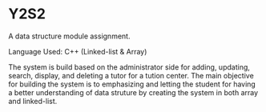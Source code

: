 # Y2S2
A data structure module assignment.

Language Used: C++ (Linked-list & Array)

The system is build based on the administrator side for adding, updating, search, display, and deleting a tutor for a tution center.
The main objective for building the system is to emphasizing and letting the student for having a better understanding of data struture by creating the system in both array and linked-list. 
